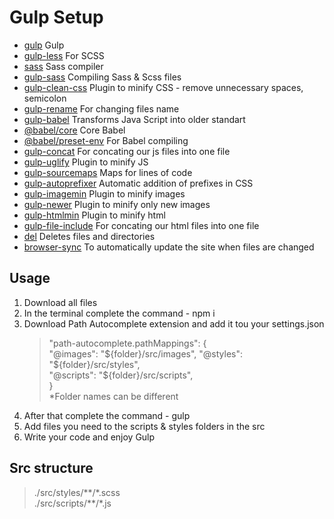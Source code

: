 # Gulp Setup

- [gulp](https://www.npmjs.com/package/gulp) Gulp
- [gulp-less](https://www.npmjs.com/package/gulp-less) For SCSS
- [sass](https://www.npmjs.com/package/sass) Sass compiler  
- [gulp-sass](https://www.npmjs.com/package/gulp-sass) Compiling Sass & Scss files
- [gulp-clean-css](https://www.npmjs.com/package/gulp-clean-css) Plugin to minify CSS - remove unnecessary spaces, semicolon
- [gulp-rename](https://www.npmjs.com/package/gulp-rename) For changing files name
- [gulp-babel](https://www.npmjs.com/package/gulp-babel) Transforms Java Script into older standart
- [@babel/core](https://www.npmjs.com/package/@babel/core) Core Babel
- [@babel/preset-env](https://www.npmjs.com/package/@babel/preset-env) For Babel compiling  
- [gulp-concat](https://www.npmjs.com/package/gulp-concat) For concating our js files into one file
- [gulp-uglify](https://www.npmjs.com/package/gulp-uglify) Plugin to minify JS
- [gulp-sourcemaps](https://www.npmjs.com/package/gulp-sourcemaps) Maps for lines of code 
- [gulp-autoprefixer](https://www.npmjs.com/package/gulp-autoprefixer) Automatic addition of prefixes in CSS   
- [gulp-imagemin](https://www.npmjs.com/package/gulp-imagemin) Plugin to minify images
- [gulp-newer](https://www.npmjs.com/package/gulp-newer) Plugin to minify only new images
- [gulp-htmlmin](https://www.npmjs.com/package/gulp-htmlmin) Plugin to minify html
- [gulp-file-include](https://www.npmjs.com/package/gulp-file-include) For concating our html files into one file
- [del](https://www.npmjs.com/package/del) Deletes files and directories
- [browser-sync](https://browsersync.io/docs/gulp) To automatically update the site when files are changed

## Usage

1. Download all files
2. In the terminal complete the command - npm i
3. Download Path Autocomplete extension and add it tou your settings.json
   > "path-autocomplete.pathMappings": {  
   > "@images": "${folder}/src/images",  
   > "@styles": "${folder}/src/styles",  
   > "@scripts": "${folder}/src/scripts",  
   > }  
   *Folder names can be different
4. After that complete the command - gulp
5. Add files you need to the scripts & styles folders in the src
6. Write your code and enjoy Gulp

## Src structure

> ./src/styles/\*\*/\*.scss    
> ./src/scripts/\*\*/\*.js  

